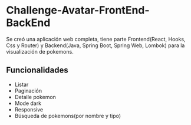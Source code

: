 # Challenge-Avatar-FrontEnd-BackEnd
Se creó una aplicación web completa, tiene parte Frontend(React, Hooks, Css y Router) y Backend(Java, Spring Boot, Spring Web, Lombok) para la visualización de pokemons.
## Funcionalidades
* Listar
*  Paginación
*  Detalle pokemon
*  Mode dark
*  Responsive
*  Búsqueda de pokemons(por nombre y tipo)
 
